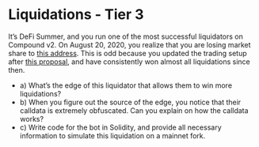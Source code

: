 # Liquidations - Tier 3
It’s DeFi Summer, and you run one of the most successful liquidators on Compound v2. On August 20, 2020, you realize that you are losing market share to [this address]((https://etherscan.io/tx/0xec4f2ab36afa4fac4ba79b1ca67165c61c62c3bb6a18271c18f42a6bdfdb533d)). This is odd because you updated the trading setup after [this proposal](https://compound.finance/governance/proposals/19), and have consistently won almost all liquidations since then.


- a) What’s the edge of this liquidator that allows them to win more liquidations?
- b) When you figure out the source of the edge, you notice that their calldata is extremely obfuscated. Can you explain on how the calldata works?
- c) Write code for the bot in Solidity, and provide all necessary information to simulate this liquidation on a mainnet fork.